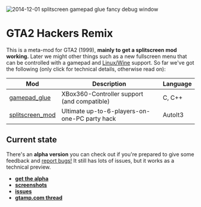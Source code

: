 
![2014-12-01 splitscreen gamepad glue fancy debug window](https://cloud.githubusercontent.com/assets/7833187/5239777/1b5f3b2a-78ee-11e4-8992-4a47f8038041.jpg)


# GTA2 Hackers Remix
This is a meta-mod for GTA2 (1999), **mainly to get a splitscreen mod working.** Later we might other things such as a new fullscreen menu that can be controlled with a gamepad and [Linux/Wine](https://github.com/Bytewerk/gta2-hackers-remix/wiki/Linux-(Wine)) support. So far we've got the following (only click for technical details, otherwise read on):


Mod | Description | Language
----|-------------|------------
[gamepad_glue](https://github.com/Bytewerk/gta2-hackers-remix/tree/master/gamepad_glue) | XBox360-Controller support (and compatible) | C, C++
[splitscreen_mod](https://github.com/Bytewerk/gta2-hackers-remix/tree/master/splitscreen_mod) | Ultimate up-to-6-players-on-one-PC party hack | AutoIt3

## Current state
There's an **alpha version** you can check out if you're prepared to give some feedback and [report bugs!](https://github.com/Bytewerk/gta2-hackers-remix/issues) It still has lots of issues, but it works as a technical preview.

* **[get the alpha](https://github.com/Bytewerk/gta2-hackers-remix/releases/tag/0.2.0-splitscreen_mod)**
* **[screenshots](https://github.com/Bytewerk/gta2-hackers-remix/issues/1)**
* **[issues](https://github.com/Bytewerk/gta2-hackers-remix/issues)**
* **[gtamp.com thread](http://gtamp.com/forum/viewtopic.php?f=4&t=776)**
